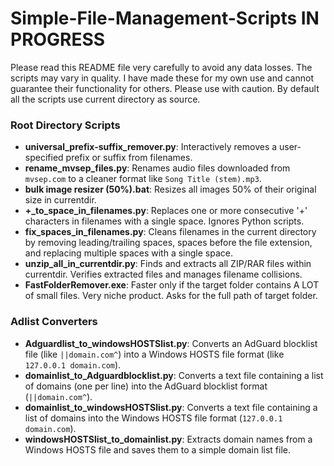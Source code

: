 # Simple-File-Management-Scripts IN PROGRESS
Please read this README file very carefully to avoid any data losses. The scripts may vary in quality. I have made these for my own use and cannot guarantee their functionality for others. Please use with caution. By default all the scripts use current directory as source.


### Root Directory Scripts

- **universal_prefix-suffix_remover.py**: Interactively removes a user-specified prefix or suffix from filenames.
- **rename_mvsep_files.py**: Renames audio files downloaded from `mvsep.com` to a cleaner format like `Song Title (stem).mp3`.
- **bulk image resizer (50%).bat**: Resizes all images 50% of their original size in currentdir.
- **+_to_space_in_filenames.py**: Replaces one or more consecutive '+' characters in filenames with a single space. Ignores Python scripts.
- **fix_spaces_in_filenames.py**: Cleans filenames in the current directory by removing leading/trailing spaces, spaces before the file extension, and replacing multiple spaces with a single space.
- **unzip_all_in_currentdir.py**: Finds and extracts all ZIP/RAR files within currentdir. Verifies extracted files and manages filename collisions.
- **FastFolderRemover.exe**: Faster only if the target folder contains A LOT of small files. Very niche product. Asks for the full path of target folder.



### Adlist Converters

- **Adguardlist_to_windowsHOSTSlist.py**: Converts an AdGuard blocklist file (like `||domain.com^`) into a Windows HOSTS file format (like `127.0.0.1 domain.com`).
- **domainlist_to_Adguardblocklist.py**: Converts a text file containing a list of domains (one per line) into the AdGuard blocklist format (`||domain.com^`).
- **domainlist_to_windowsHOSTSlist.py**: Converts a text file containing a list of domains into the Windows HOSTS file format (`127.0.0.1 domain.com`).
- **windowsHOSTSlist_to_domainlist.py**: Extracts domain names from a Windows HOSTS file and saves them to a simple domain list file.





